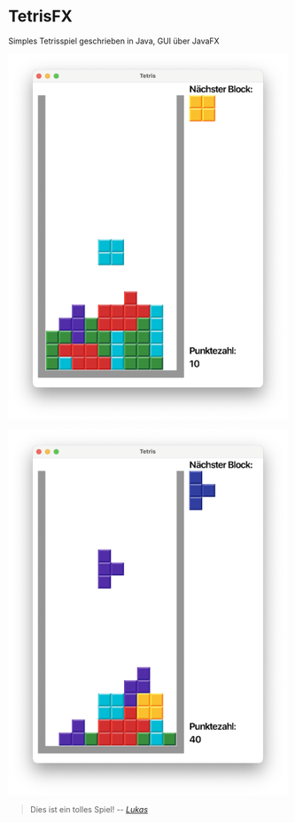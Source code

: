 # TetrisFX
Simples Tetrisspiel geschrieben in Java, GUI über JavaFX

![](https://github.com/babkhdtsjn/TetrisFX/blob/main/screenshots/Screenshot1.png?raw=true)

![TetrisScreenshot2](https://github.com/babkhdtsjn/TetrisFX/blob/main/screenshots/Screenshot2.png?raw=true)

> Dies ist ein tolles Spiel!
  -- _[Lukas](https://github.com/lukaswittmann/)_
